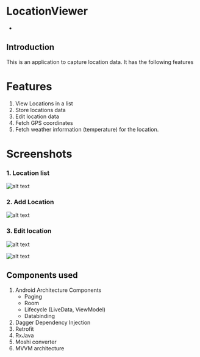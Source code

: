 # LocationViewer
-
## Introduction
This is an application to capture location data. It has the following features

# Features
1. View Locations in a list
2. Store locations data
3. Edit location data
4. Fetch GPS coordinates 
5. Fetch weather information (temperature) for the location.

# Screenshots
### 1. Location list

![alt text](Location_list.png  "Location list")

### 2. Add Location

![alt text](add_location.png "Location list")

### 3. Edit location

![alt text](edit_choose_location.png "Location list")

![alt text](edit_location.png "Location list")

## Components used
1. Android Architecture Components
	- Paging
	- Room
	- Lifecycle (LiveData, ViewModel)
	- Databinding
2. Dagger Dependency Injection
3. Retrofit
4. RxJava
5. Moshi converter
6. MVVM architecture




